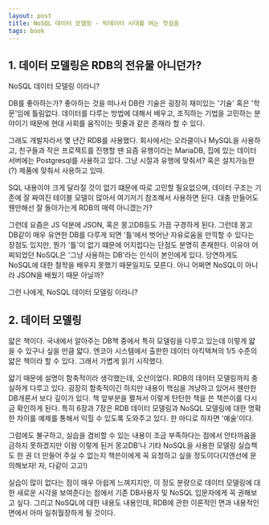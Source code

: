 ```yaml
---
layout: post
title: NoSQL 데이터 모델링 - 빅데이터 시대를 여는 첫걸음
tags: book
---
```



## 1. 데이터 모델링은 RDB의 전유물 아니던가?

NoSQL 데이터 모델링 이라니?

DB를 좋아하는가? 좋아하는 것을 떠나서 DB란 기술은 굉장히 재미있는 '기술' 혹은 '학문'임에 틀림없다. 데이터를 다루는 방법에 대해서 배우고, 조직하는 기법을 고민하는 분야이기 때문에 현대 사회를 움직이는 핏줄과 같은 존재라 할 수 있다. 

그래도 개발자라서 몇 년간 RDB를 사용했다. 회사에서는 오라클이나 MySQL을 사용하고, 친구들과 작은 프로젝트를 진행할 땐 요즘 유행이라는 MariaDB, 집에 있는 데이터서버에는 Postgresql를 사용하고 있다. 그냥 시절과 유행에 맞춰서? 혹은 설치가능한(?) 제품에 맞춰서 사용하고 있따.

SQL 내용이야 크게 달라질 것이 없기 떄문에 따로 고민할 필요없으며, 데이터 구조는 기존에 잘 짜여진 테이블 모델이 많아서 여기저기 참조해서 사용하면 된다. 대충 만들어도 웬만해선 잘 돌아가는게 RDB의 매력 아니겠는가?

그런데 요즘은 JS 덕분에 JSON, 혹은 몽고DB등도 가끔 구경하게 된다. 그런데 몽고DB같이 매우 유연한 DB를 다루게 되면 '틀'에서 벗어난 자유로움을 만끽할 수 있다는 장점도 있지만, 뭔가 '틀'이 없기 떄문에 어지럽다는 단점도 분명히 존재한다. 이유야 어찌되었던 NoSQL은 '그냥 사용하는 DB'라는 인식이 본인에게 있다. 당연하게도 NoSQL에 대한 철학을 배우지 못했기 때문일지도 모른다. 아니 어쩌면 NoSQL이 아니라 JSON을 배웠기 때문 아닐까?

그런 나에게,  NoSQL 데이터 모델링 이라니?

## 2. 데이터 모델링

얇은 책이다. 국내에서 알아주는 DB책 중에서 특히 모델링을 다루고 있는데 이렇게 얇을 수 있구나 싶을 만큼 얇다. 엔코아 시스템에서 출판한 데이터 아킥텍쳐의 1/5 수준의 얇은 책이라 할 수 있다. 그래서 가볍게 읽기 시작했다.

얇기 때문에 설명이 함축적이라 생각했는데, 오산이었다. RDB의 데이터 모델링까지 충실하게 다루고 있다. 굉장히 함축적이긴 하지만 내용이 핵심을 겨냥하고 있어서 웬만한 DB개론서 보다 깊이가 있다. 책 앞부분을 펼쳐서 이렇게 탄탄한 책을 쓴 책쓴이를 다시금 확인하게 된다. 특히 6장과 7장은 RDB 데이터 모델링과 NoSQL 모델링에 대한 명확한 차이를 예제를 통해서 익힐 수 있도록 도와주고 있다. 한 마디로 하자면 '예술'이다.

그럼에도 불구하고, 실습을 겸비할 수 있는 내용이 조금 부족하다는 점에서 안타까움을 금하지 못하겠지만 이왕 이렇게 된거 몽고DB'나 기타 NoSQL을 사용한 모델링 실습책도 한 권 더 만들어 주실 수 없는지 책쓴이에게 꼭 요청하고 싶을 정도이다(지앤선에 문의해보자! 자, 다같이 고고!)

실습이 많이 없다는 점이 매우 아쉽게 느껴지지만, 이 정도 분량으로 데이터 모델링에 대한 새로운 시각을 보여준다는 점에서 기존 DB사용자 및 NoSQL 입문자에게 꼭 권해보고 싶다. 그리고 NoSQL에 대한 내용도 내용인데, RDB에 관한 이론적인 면과 내용적인 면에서 아마 일취월장하게 될 것이다. 